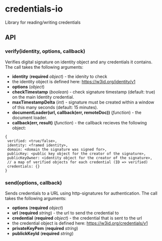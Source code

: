 # credentials-io
Library for reading/writing credentials

## API

### verify(identity, options, callback)
Verifies digital signature on identity object and any credentials it contains.
The call takes the following arguments:
* **identity** (**required** *object*) - the idenity to check
 * the identity object is defined here: https://w3id.org/identity/v1
* **options** (*object*)
 * **checkTimestamp** (*boolean*) - check signature timestamp (default: true) on the main Identity credential.
 * **maxTimestampDelta** (*int*) - signature must be created within a window of this many seconds (default: 15 minutes).
 * **documentLoader(url, callback(err, remoteDoc))** (*function*) - the document loader.
* **callback(err, result)** (*function*) - the callback recieves the following object:
```
{
 verified: <true/false>,
 identity: <framed identity>,
 domain: <domain the signature was signed for>,
 publicKey: <public key object for the creator of the signature>,
 publicKeyOwner: <identity object for the creator of the signature>,
 // a map of verified objects for each credential (ID => verified)
 credentials: {}
}
```

### send(options, callback)
Sends credentials to a URL using http-signatures for authentication. 
The call takes the following arguments:
* **options** (**required** *object*)
 * **url** (**required** *string*) - the url to send the credential to
 * **credential** (**required** *object*) - the credential that is sent to the url
  * the credential object is defined here: https://w3id.org/credentials/v1
 * **privateKeyPem** (**required** *string*)
 * **publickKeyId** (**required** *string*)
